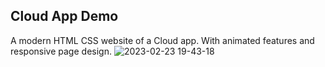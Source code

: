 <h2>Cloud App Demo</h2>
 
 A modern HTML CSS website of a Cloud app. With animated features and responsive page design.
![2023-02-23 19-43-18](https://user-images.githubusercontent.com/108582184/220973277-95914a03-e505-4bbe-9aee-393e512baa4b.gif)
